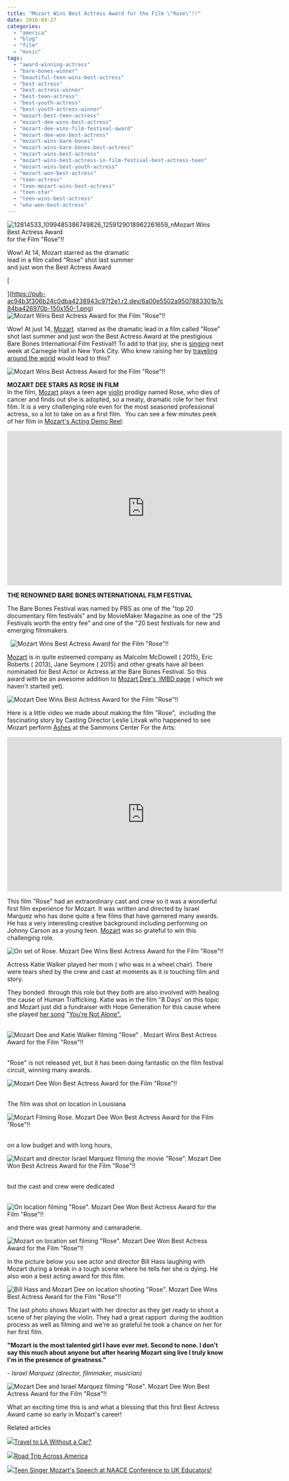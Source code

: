 ```yaml
---
title: "Mozart Wins Best Actress Award for the Film \"Rose\"!!"
date: 2016-04-27
categories: 
  - "america"
  - "blog"
  - "film"
  - "music"
tags: 
  - "award-winning-actress"
  - "bare-bones-winner"
  - "beautiful-teen-wins-best-actress"
  - "best-actress"
  - "best-actress-winner"
  - "best-teen-actress"
  - "best-youth-actress"
  - "best-youth-actress-winner"
  - "mozart-best-teen-actress"
  - "mozart-dee-wins-best-actress"
  - "mozart-dee-wins-film-festival-award"
  - "mozart-dee-won-best-actress"
  - "mozart-wins-bare-bones"
  - "mozart-wins-bare-bones-best-actress"
  - "mozart-wins-best-actress"
  - "mozart-wins-best-actress-in-film-festival-best-actress-teen"
  - "mozart-wins-best-youth-actress"
  - "mozart-won-best-actress"
  - "teen-actress"
  - "teen-mozart-wins-best-actress"
  - "teen-star"
  - "teen-wins-best-actress"
  - "who-won-best-actress"
---
```


  
![12814533_1099485386749826_1259129018962261659_n](https://pub-ac94b3f306b24c0dba4238943c97f2e1.r2.dev/6a00e5502a9507883301bb08ef665c970d.jpg)Mozart Wins Best Actress Award  
for the Film "Rose"!!   
  
Wow! At 14, Mozart starred as the dramatic  
lead in a film called "Rose" shot last summer  
and just won the Best Actress Award  

<!--more-->[  
  
  
](https://pub-ac94b3f306b24c0dba4238943c97f2e1.r2.dev/6a00e5502a9507883301b7c84ba426970b-150x150-1.png)![Mozart Wins Best Actress Award for the Film "Rose"!!](https://pub-ac94b3f306b24c0dba4238943c97f2e1.r2.dev/6a00e5502a9507883301b8d1d5941c970c.png)  
  
  
Wow! At just 14, [Mozart](http://soultravelers3new.local/2016/03/mozart-sings-her-original-song-dear-heart-official-music-video.html "Mozart sings \"Dear Heart\"")  starred as the dramatic lead in a film called "Rose" shot last summer and just won the Best Actress Award at the prestigious Bare Bones International Film Festival!! To add to that joy, she is [singing](http://soultravelers3new.local/2015/02/teen-mozart-singing-red-carpet-grammys.html "Mozart singing teen pop singer") next week at Carnegie Hall in New York City. Who knew raising her by [traveling around the world](http://soultravelers3new.local/2010/03/long-term-family-travel-homeschool-roadschool-world-school-digitalnomad-lifestyle-design-virtual-.html "teen traveling around the world ") would lead to this?   
  
![Mozart Wins Best Actress Award for the Film "Rose"!!](https://pub-ac94b3f306b24c0dba4238943c97f2e1.r2.dev/6a00e5502a9507883301bb08ef6955970d.png)  
  
  
**MOZART DEE STARS AS ROSE IN FILM**  
In the film, [Mozart](http://soultravelers3new.local/2013/12/trilingual-mozart-travel-kid-expert-speaks-at-gec-about-world-education.html "travel kid expert") plays a teen age [violin](http://soultravelers3new.local/2011/08/kid-playing-violin-around-the-world.html "kid playing violin around the world") prodigy named Rose, who dies of cancer and finds out she is adopted, so a meaty, dramatic role for her first film. It is a very challenging role even for the most seasoned professional actress, so a lot to take on as a first film.  You can see a few minutes peek of her film in [Mozart's Acting Demo Reel](https://www.youtube.com/watch?v=8v3HrE1kFp8 " Mozart's Acting Demo Reel"):  
  
  

<iframe allowfullscreen frameborder="0" height="360" src="https://www.youtube.com/embed/8v3HrE1kFp8" width="640"></iframe>

  
  
**THE RENOWNED BARE BONES INTERNATIONAL FILM FESTIVAL**   
  
The Bare Bones Festival was named by PBS as one of the "top 20 documentary film festivals" and by MovieMaker Magazine as one of the "25 Festivals worth the entry fee" and one of the "20 best festivals for new and emerging filmmakers. 

  ![Mozart Wins Best Actress Award for the Film "Rose"!!](https://pub-ac94b3f306b24c0dba4238943c97f2e1.r2.dev/6a00e5502a9507883301bb08ef6991970d.png)  
  
  
[Mozart](http://soultravelers3new.local/2014/03/mozart-beautiful-teen-singer-songwriter-musician.html "Mozart beautiful teen singer, actress, songwriter") is in quite esteemed company as Malcolm McDowell ( 2015), Eric Roberts ( 2013), Jane Seymore ( 2015) and other greats have all been nominated for Best Actor or Actress at the Bare Bones Festival. So this award with be an awesome addition to [Mozart Dee's  IMBD page](http://www.imdb.com/name/nm7413363/?ref_=tt_ov_st_sm "Mozart Dee IMBD") ( which we haven't started yet).   
  
![Mozart Dee Wins Best Actress Award for the Film "Rose"!!](https://pub-ac94b3f306b24c0dba4238943c97f2e1.r2.dev/6a00e5502a9507883301b7c84ba3fa970b.png)  
  
  
Here is a little video we made about making the film "Rose",  including the fascinating story by Casting Director Leslie Litvak who happened to see Mozart perform [Ashes](https://www.youtube.com/watch?v=qae-0U9WsRE "\"Ashes\" by Mozart ") at the Sammons Center For the Arts:  
  

<iframe allowfullscreen frameborder="0" height="360" src="https://www.youtube.com/embed/uLdTaptOifE" width="640"></iframe>

  
  
  
This film "Rose" had an extraordinary cast and crew so it was a wonderful first film experience for Mozart. It was written and directed by Israel Marquez who has done quite a few films that have garnered many awards. He has a very interesting creative background including performing on Johnny Carson as a young teen. [Mozart](http://soultravelers3new.local/2014/06/wings-mozart-rocks-little-mix-and-lookssings-like-a-pop-star.html "Mozart teen pop star") was so grateful to win this challenging role.   
  
  
![On set of Rose. Mozart Dee Wins Best Actress Award for the Film "Rose"!!](https://pub-ac94b3f306b24c0dba4238943c97f2e1.r2.dev/6a00e5502a9507883301b7c84ba426970b.png)  
  
  
Actress Katie Walker played her mom ( who was in a wheel chair). There were tears shed by the crew and cast at moments as it is touching film and story.  
  
They bonded  through this role but they both are also involved with healing the cause of Human Trafficking. Katie was in the film "8 Days' on this topic and Mozart just did a fundraiser with Hope Generation for this cause where she played [her song](http://soultravelers3new.local/2015/01/buy-mozarts-song-youre-not-alone-on-itunes-googleplay-or-amazon-.html "\"You're Not Alone\" by Mozart") "[You're Not Alone".](https://www.youtube.com/watch?v=pWyaDc-UXHU "\"You're Not Alone\" by Mozart ") 

  ![Mozart Dee and Katie Walker filming "Rose" . Mozart Wins Best Actress Award for the Film "Rose"!!](https://pub-ac94b3f306b24c0dba4238943c97f2e1.r2.dev/6a00e5502a9507883301b8d1d594e5970c.png)

   
"Rose" is not released yet, but it has been doing fantastic on the film festival circuit, winning many awards. 

![Mozart Dee Won Best Actress Award for the Film "Rose"!!](https://pub-ac94b3f306b24c0dba4238943c97f2e1.r2.dev/6a00e5502a9507883301bb08ef6a31970d.png)  
 

The film was shot on location in Louisiana 

![Mozart Filming Rose. Mozart Dee Won Best Actress Award for the Film "Rose"!!](https://pub-ac94b3f306b24c0dba4238943c97f2e1.r2.dev/6a00e5502a9507883301b8d1d59513970c.png)  
 

on a low budget and with long hours, 

![Mozart and director Israel Marquez filming the movie "Rose". Mozart Dee Won Best Actress Award for the Film "Rose"!!](https://pub-ac94b3f306b24c0dba4238943c97f2e1.r2.dev/6a00e5502a9507883301b8d1d59534970c.png)  
 

but the cast and crew were dedicated 

  ![On location filming "Rose". Mozart Dee Won Best Actress Award for the Film "Rose"!!](https://pub-ac94b3f306b24c0dba4238943c97f2e1.r2.dev/6a00e5502a9507883301bb08ef6a7b970d.png)

and there was great harmony and camaraderie.   
  
  
![Mozart on location set filming "Rose". Mozart Dee Won Best Actress Award for the Film "Rose"!!](https://pub-ac94b3f306b24c0dba4238943c97f2e1.r2.dev/6a00e5502a9507883301b7c84ba4df970b.png)  
  
In the picture below you see actor and director Bill Hass laughing with Mozart during a break in a tough scene where he tells her she is dying. He also won a best acting award for this film.   
  
![Bill Hass and Mozart Dee on location shooting "Rose". Mozart Dee Wins Best Actress Award for the Film "Rose"!!](https://pub-ac94b3f306b24c0dba4238943c97f2e1.r2.dev/6a00e5502a9507883301bb08ef6ad0970d.png)  
  
The last photo shows Mozart with her director as they get ready to shoot a scene of her playing the violin. They had a great rapport  during the audition process as well as filming and we're so grateful he took a chance on her for her first film.   
  

**"Mozart is the most talented girl I have ever met. Second to none. I don't say this much about anyone but after hearing Mozart sing live I truly know I'm in the presence of greatness."** 

_\- Israel Marquez (director, filmmaker, musician)_   
  
![Mozart Dee and Israel Marquez filming "Rose". Mozart Dee Won Best Actress Award for the Film "Rose"!!](https://pub-ac94b3f306b24c0dba4238943c97f2e1.r2.dev/6a00e5502a9507883301b7c84ba5a4970b.png)  
  
What an exciting time this is and what a blessing that this first Best Actress Award came so early in Mozart's career! 

Related articles

[![](http://i.zemanta.com/355703992_80_80.jpg)](http://soultravelers3new.local/2015/08/travel-to-la-without-a-car-.html)[Travel to LA Without a Car?](http://soultravelers3new.local/2015/08/travel-to-la-without-a-car-.html)

[![](http://i.zemanta.com/354543600_80_80.jpg)](http://soultravelers3new.local/2015/07/road-trip-across-america.html)[Road Trip Across America](http://soultravelers3new.local/2015/07/road-trip-across-america.html)

[![](http://i.zemanta.com/341931598_80_80.jpg)](http://soultravelers3new.local/2015/05/teen-singer-mozarts-speech-at-naace-conference-to-uk-educators.html)[Teen Singer Mozart's Speech at NAACE Conference to UK Educators!](http://soultravelers3new.local/2015/05/teen-singer-mozarts-speech-at-naace-conference-to-uk-educators.html)
